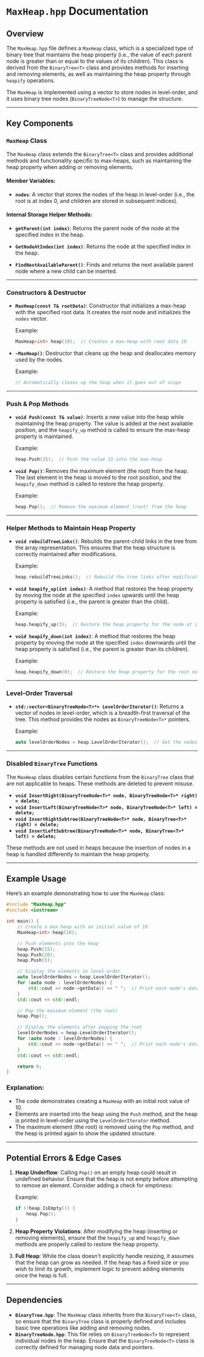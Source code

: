# `MaxHeap.hpp` Documentation

## Overview

The `MaxHeap.hpp` file defines a `MaxHeap` class, which is a specialized type of binary tree that maintains the heap property (i.e., the value of each parent node is greater than or equal to the values of its children). This class is derived from the `BinaryTree<T>` class and provides methods for inserting and removing elements, as well as maintaining the heap property through `heapify` operations.

The `MaxHeap` is implemented using a vector to store nodes in level-order, and it uses binary tree nodes (`BinaryTreeNode<T>`) to manage the structure.

---

## Key Components

### `MaxHeap` Class

The `MaxHeap` class extends the `BinaryTree<T>` class and provides additional methods and functionality specific to max-heaps, such as maintaining the heap property when adding or removing elements.

#### Member Variables:
- **`nodes`**: A vector that stores the nodes of the heap in level-order (i.e., the root is at index 0, and children are stored in subsequent indices).
  
#### Internal Storage Helper Methods:
- **`getParent(int index)`**: Returns the parent node of the node at the specified index in the heap.
  
- **`GetNodeAtIndex(int index)`**: Returns the node at the specified index in the heap.
  
- **`FindNextAvailableParent()`**: Finds and returns the next available parent node where a new child can be inserted.

---

### Constructors & Destructor

- **`MaxHeap(const T& rootData)`**: Constructor that initializes a max-heap with the specified root data. It creates the root node and initializes the `nodes` vector.

  Example:
  ```cpp
  MaxHeap<int> heap(10);  // Creates a max-heap with root data 10
  ```

- **`~MaxHeap()`**: Destructor that cleans up the heap and deallocates memory used by the nodes.

  Example:
  ```cpp
  // Automatically cleans up the heap when it goes out of scope
  ```

---

### Push & Pop Methods

- **`void Push(const T& value)`**: Inserts a new value into the heap while maintaining the heap property. The value is added at the next available position, and the `heapify_up` method is called to ensure the max-heap property is maintained.

  Example:
  ```cpp
  heap.Push(15);  // Push the value 15 into the max-heap
  ```

- **`void Pop()`**: Removes the maximum element (the root) from the heap. The last element in the heap is moved to the root position, and the `heapify_down` method is called to restore the heap property.

  Example:
  ```cpp
  heap.Pop();  // Remove the maximum element (root) from the heap
  ```

---

### Helper Methods to Maintain Heap Property

- **`void rebuildTreeLinks()`**: Rebuilds the parent-child links in the tree from the array representation. This ensures that the heap structure is correctly maintained after modifications.

  Example:
  ```cpp
  heap.rebuildTreeLinks();  // Rebuild the tree links after modifications
  ```

- **`void heapify_up(int index)`**: A method that restores the heap property by moving the node at the specified `index` upwards until the heap property is satisfied (i.e., the parent is greater than the child).

  Example:
  ```cpp
  heap.heapify_up(3);  // Restore the heap property for the node at index 3
  ```

- **`void heapify_down(int index)`**: A method that restores the heap property by moving the node at the specified `index` downwards until the heap property is satisfied (i.e., the parent is greater than its children).

  Example:
  ```cpp
  heap.heapify_down(0);  // Restore the heap property for the root node
  ```

---

### Level-Order Traversal

- **`std::vector<BinaryTreeNode<T>*> LevelOrderIterator()`**: Returns a vector of nodes in level-order, which is a breadth-first traversal of the tree. This method provides the nodes as `BinaryTreeNode<T>*` pointers.

  Example:
  ```cpp
  auto levelOrderNodes = heap.LevelOrderIterator();  // Get the nodes in level-order
  ```

---

### Disabled `BinaryTree` Functions

The `MaxHeap` class disables certain functions from the `BinaryTree` class that are not applicable to heaps. These methods are deleted to prevent misuse.

- **`void InsertRight(BinaryTreeNode<T>* node, BinaryTreeNode<T>* right) = delete;`**
- **`void InsertLeft(BinaryTreeNode<T>* node, BinaryTreeNode<T>* left) = delete;`**
- **`void InsertRightSubtree(BinaryTreeNode<T>* node, BinaryTree<T>* right) = delete;`**
- **`void InsertLeftSubtree(BinaryTreeNode<T>* node, BinaryTree<T>* left) = delete;`**

These methods are not used in heaps because the insertion of nodes in a heap is handled differently to maintain the heap property.

---

## Example Usage

Here’s an example demonstrating how to use the `MaxHeap` class:

```cpp
#include "MaxHeap.hpp"
#include <iostream>

int main() {
    // Create a max-heap with an initial value of 10
    MaxHeap<int> heap(10);

    // Push elements into the heap
    heap.Push(15);
    heap.Push(20);
    heap.Push(5);

    // Display the elements in level-order
    auto levelOrderNodes = heap.LevelOrderIterator();
    for (auto node : levelOrderNodes) {
        std::cout << node->getData() << " ";  // Print each node's data
    }
    std::cout << std::endl;

    // Pop the maximum element (the root)
    heap.Pop();

    // Display the elements after popping the root
    levelOrderNodes = heap.LevelOrderIterator();
    for (auto node : levelOrderNodes) {
        std::cout << node->getData() << " ";  // Print each node's data after pop
    }
    std::cout << std::endl;

    return 0;
}
```

### Explanation:
- The code demonstrates creating a `MaxHeap` with an initial root value of 10.
- Elements are inserted into the heap using the `Push` method, and the heap is printed in level-order using the `LevelOrderIterator` method.
- The maximum element (the root) is removed using the `Pop` method, and the heap is printed again to show the updated structure.

---

## Potential Errors & Edge Cases

1. **Heap Underflow**: Calling `Pop()` on an empty heap could result in undefined behavior. Ensure that the heap is not empty before attempting to remove an element. Consider adding a check for emptiness:

   Example:
   ```cpp
   if (!heap.IsEmpty()) {
       heap.Pop();
   }
   ```

2. **Heap Property Violations**: After modifying the heap (inserting or removing elements), ensure that the `heapify_up` and `heapify_down` methods are properly called to restore the heap property.

3. **Full Heap**: While the class doesn't explicitly handle resizing, it assumes that the heap can grow as needed. If the heap has a fixed size or you wish to limit its growth, implement logic to prevent adding elements once the heap is full.

---

## Dependencies

- **`BinaryTree.hpp`**: The `MaxHeap` class inherits from the `BinaryTree<T>` class, so ensure that the `BinaryTree` class is properly defined and includes basic tree operations like adding and removing nodes.
- **`BinaryTreeNode.hpp`**: This file relies on `BinaryTreeNode<T>` to represent individual nodes in the heap. Ensure that the `BinaryTreeNode<T>` class is correctly defined for managing node data and pointers.
